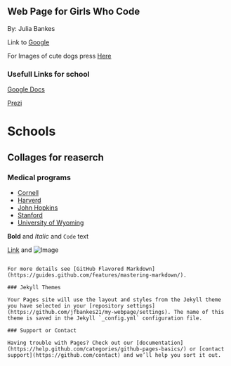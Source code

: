 ## Web Page for Girls Who Code 

By: Julia Bankes

Link to [Google](https://www.google.com/) 

For Images of cute dogs press [Here](https://www.google.com/search?q=donuts&source=lnms&tbm=isch&sa=X&ved=0ahUKEwjyscTSivLSAhVN62MKHXVJAtAQ_AUIBygC&biw=1422&bih=655#tbm=isch&q=cute+dogs&*)

### Usefull Links for school

[Google Docs](https://docs.google.com/document/u/0/?tgif=d)

[Prezi](https://prezi.com/dashboard/)



# Schools  
## Collages for reaserch 
### Medical programs 

- [Cornell](http://weill.cornell.edu/) 
- [Harverd](https://hms.harvard.edu/)
- [John Hopkins](http://www.hopkinsmedicine.org/som/)
- [Stanford](http://med.stanford.edu/)
- [University of Wyoming](http://www.uwyo.edu/wwami/)

**Bold** and _Italic_ and `Code` text

[Link](url) and ![Image](src)
```

For more details see [GitHub Flavored Markdown](https://guides.github.com/features/mastering-markdown/).

### Jekyll Themes

Your Pages site will use the layout and styles from the Jekyll theme you have selected in your [repository settings](https://github.com/jfbankes21/my-webpage/settings). The name of this theme is saved in the Jekyll `_config.yml` configuration file.

### Support or Contact

Having trouble with Pages? Check out our [documentation](https://help.github.com/categories/github-pages-basics/) or [contact support](https://github.com/contact) and we’ll help you sort it out.
